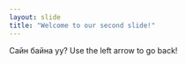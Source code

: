 ```yaml
---
layout: slide
title: "Welcome to our second slide!"
---
```

Сайн байна уу?
Use the left arrow to go back!